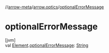 //[arrow-meta](../../index.md)/[arrow.optics](index.md)/[optionalErrorMessage](optional-error-message.md)

# optionalErrorMessage

[jvm]\
val [Element](https://docs.oracle.com/javase/8/docs/api/javax/lang/model/element/Element.html).[optionalErrorMessage](optional-error-message.md): [String](https://kotlinlang.org/api/latest/jvm/stdlib/kotlin/-string/index.html)
